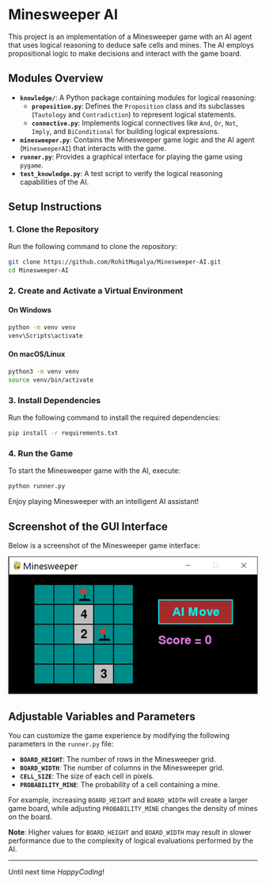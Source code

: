 # Minesweeper AI  

This project is an implementation of a Minesweeper game with an AI agent that uses logical reasoning to deduce safe cells and mines. The AI employs propositional logic to make decisions and interact with the game board.  

## Modules Overview  

- **`knowledge/`**: A Python package containing modules for logical reasoning:  
  - **`proposition.py`**: Defines the `Proposition` class and its subclasses (`Tautology` and `Contradiction`) to represent logical statements.  
  - **`connective.py`**: Implements logical connectives like `And`, `Or`, `Not`, `Imply`, and `BiConditional` for building logical expressions.  
- **`minesweeper.py`**: Contains the Minesweeper game logic and the AI agent (`MinesweeperAI`) that interacts with the game.  
- **`runner.py`**: Provides a graphical interface for playing the game using `pygame`.  
- **`test_knowledge.py`**: A test script to verify the logical reasoning capabilities of the AI.  

## Setup Instructions  

### 1. Clone the Repository  

Run the following command to clone the repository:  

```bash  
git clone https://github.com/RohitMugalya/Minesweeper-AI.git  
cd Minesweeper-AI  
```  

### 2. Create and Activate a Virtual Environment  

#### On Windows  

```bash  
python -m venv venv  
venv\Scripts\activate  
```  

#### On macOS/Linux  

```bash  
python3 -m venv venv  
source venv/bin/activate  
```  

### 3. Install Dependencies  

Run the following command to install the required dependencies:  

```bash  
pip install -r requirements.txt  
```  

### 4. Run the Game  

To start the Minesweeper game with the AI, execute:  

```bash  
python runner.py  
```  

Enjoy playing Minesweeper with an intelligent AI assistant!  

## Screenshot of the GUI Interface  

Below is a screenshot of the Minesweeper game interface:  

![Minesweeper GUI Interface](images/gui_screenshot.png)  

## Adjustable Variables and Parameters  

You can customize the game experience by modifying the following parameters in the `runner.py` file:  

- **`BOARD_HEIGHT`**: The number of rows in the Minesweeper grid.  
- **`BOARD_WIDTH`**: The number of columns in the Minesweeper grid.  
- **`CELL_SIZE`**: The size of each cell in pixels.  
- **`PROBABILITY_MINE`**: The probability of a cell containing a mine.  

For example, increasing `BOARD_HEIGHT` and `BOARD_WIDTH` will create a larger game board, while adjusting `PROBABILITY_MINE` changes the density of mines on the board.  

**Note**: Higher values for `BOARD_HEIGHT` and `BOARD_WIDTH` may result in slower performance due to the complexity of logical evaluations performed by the AI.  

---
Until next time
$Happy Coding!$
